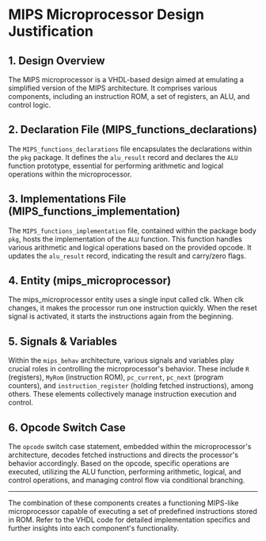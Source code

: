 # MIPS Microprocessor Design Justification

## 1. Design Overview

The MIPS microprocessor is a VHDL-based design aimed at emulating a simplified version of the MIPS architecture. It comprises various components, including an instruction ROM, a set of registers, an ALU, and control logic.

## 2. Declaration File (MIPS_functions_declarations)

The `MIPS_functions_declarations` file encapsulates the declarations within the `pkg` package. It defines the `alu_result` record and declares the `ALU` function prototype, essential for performing arithmetic and logical operations within the microprocessor.

## 3. Implementations File (MIPS_functions_implementation)

The `MIPS_functions_implementation` file, contained within the package body `pkg`, hosts the implementation of the `ALU` function. This function handles various arithmetic and logical operations based on the provided opcode. It updates the `alu_result` record, indicating the result and carry/zero flags.

## 4. Entity (mips_microprocessor)

The mips_microprocessor entity uses a single input called clk. When clk changes, it makes the processor run one instruction quickly. When the reset signal is activated, it starts the instructions again from the beginning.

## 5. Signals & Variables

Within the `mips_behav` architecture, various signals and variables play crucial roles in controlling the microprocessor's behavior. These include `R` (registers), `MyRom` (instruction ROM), `pc_current`, `pc_next` (program counters), and `instruction_register` (holding fetched instructions), among others. These elements collectively manage instruction execution and control.

## 6. Opcode Switch Case

The `opcode` switch case statement, embedded within the microprocessor's architecture, decodes fetched instructions and directs the processor's behavior accordingly. Based on the opcode, specific operations are executed, utilizing the ALU function, performing arithmetic, logical, and control operations, and managing control flow via conditional branching.

---

The combination of these components creates a functioning MIPS-like microprocessor capable of executing a set of predefined instructions stored in ROM. Refer to the VHDL code for detailed implementation specifics and further insights into each component's functionality.
